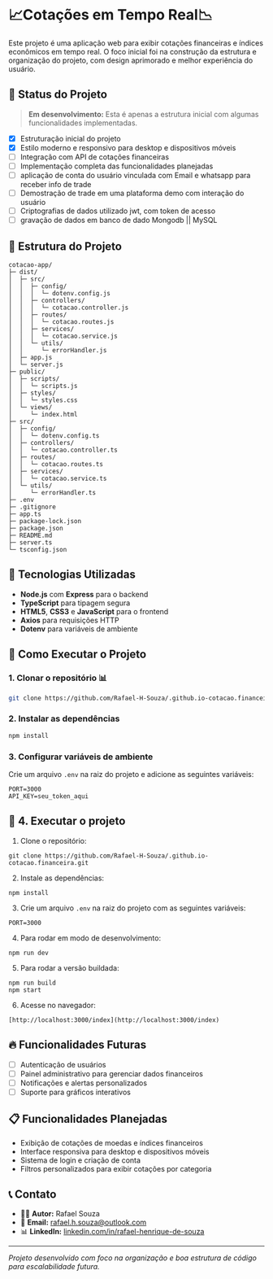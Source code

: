 # 📈Cotações em Tempo Real📉

Este projeto é uma aplicação web para exibir cotações financeiras e índices econômicos em tempo real. O foco inicial foi na construção da estrutura e organização do projeto, com design aprimorado e melhor experiência do usuário.

## 🚧 Status do Projeto
> **Em desenvolvimento:** Esta é apenas a estrutura inicial com algumas funcionalidades implementadas.

- [x] Estruturação inicial do projeto
- [x] Estilo moderno e responsivo para desktop e dispositivos móveis
- [ ] Integração com API de cotações financeiras
- [ ] Implementação completa das funcionalidades planejadas
- [ ] aplicação de conta do usuário vinculada com Email e whatsapp para receber info de trade
- [ ] Demostração de trade em uma plataforma demo com interação do usuário
- [ ] Criptografias de dados utilizado jwt, com token de acesso 
- [ ] gravação de dados em banco de dado Mongodb || MySQL

## 📂 Estrutura do Projeto

```
cotacao-app/
├─ dist/
│  ├─ src/
│  │  ├─ config/
│  │  │  └─ dotenv.config.js
│  │  ├─ controllers/
│  │  │  └─ cotacao.controller.js
│  │  ├─ routes/
│  │  │  └─ cotacao.routes.js
│  │  ├─ services/
│  │  │  └─ cotacao.service.js
│  │  └─ utils/
│  │     └─ errorHandler.js
│  ├─ app.js
│  └─ server.js
├─ public/
│  ├─ scripts/
│  │  └─ scripts.js
│  ├─ styles/
│  │  └─ styles.css
│  └─ views/
│     └─ index.html
├─ src/
│  ├─ config/
│  │  └─ dotenv.config.ts
│  ├─ controllers/
│  │  └─ cotacao.controller.ts
│  ├─ routes/
│  │  └─ cotacao.routes.ts
│  ├─ services/
│  │  └─ cotacao.service.ts
│  └─ utils/
│     └─ errorHandler.ts
├─ .env
├─ .gitignore
├─ app.ts
├─ package-lock.json
├─ package.json
├─ README.md
├─ server.ts
└─ tsconfig.json
```

## 🚀 Tecnologias Utilizadas
- **Node.js** com **Express** para o backend
- **TypeScript** para tipagem segura
- **HTML5**, **CSS3** e **JavaScript** para o frontend
- **Axios** para requisições HTTP
- **Dotenv** para variáveis de ambiente

## 🔧 Como Executar o Projeto

### 1. Clonar o repositório 📊
```bash
git clone https://github.com/Rafael-H-Souza/.github.io-cotacao.financeira.git
```

### 2. Instalar as dependências
```bash
npm install
```

### 3. Configurar variáveis de ambiente
Crie um arquivo `.env` na raiz do projeto e adicione as seguintes variáveis:
```env
PORT=3000
API_KEY=seu_token_aqui
```

## 🚀 4. Executar o projeto
1. Clone o repositório:
```
git clone https://github.com/Rafael-H-Souza/.github.io-cotacao.financeira.git
```
2. Instale as dependências:
```
npm install
```
3. Crie um arquivo `.env` na raiz do projeto com as seguintes variáveis:
```
PORT=3000
```
4. Para rodar em modo de desenvolvimento:
```
npm run dev
```
5. Para rodar a versão buildada:
```
npm run build
npm start
```
6. Acesse no navegador: 
``` 
[http://localhost:3000/index](http://localhost:3000/index)
```

## 🔥 Funcionalidades Futuras
- [ ] Autenticação de usuários
- [ ] Painel administrativo para gerenciar dados financeiros
- [ ] Notificações e alertas personalizados
- [ ] Suporte para gráficos interativos

## 📋 Funcionalidades Planejadas
- Exibição de cotações de moedas e índices financeiros
- Interface responsiva para desktop e dispositivos móveis
- Sistema de login e criação de conta
- Filtros personalizados para exibir cotações por categoria

## 📞 Contato
- 👨‍💻 **Autor:** Rafael Souza 
- 📧 **Email:** [rafael.h.souza@outlook.com](mailto:rafael.h.souza@outlook.com)  
- 📊 **LinkedIn:** [linkedin.com/in/rafael-henrique-de-souza](https://www.linkedin.com/in/rafael-henrique-de-souza/)

---

_Projeto desenvolvido com foco na organização e boa estrutura de código para escalabilidade futura._


